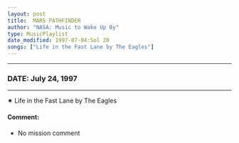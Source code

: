 ```yaml
---
layout: post
title:  MARS PATHFINDER
author: "NASA: Music to Wake Up By"
type: MusicPlaylist
date_modified: 1997-07-04:Sol 20
songs: ["Life in the Fast Lane by The Eagles"]
---
```


----
### DATE: July 24, 1997
----
✷ Life in the Fast Lane by The Eagles

#### Comment:
* No mission comment



<br/>
<center>
	<a target="_blank"
	   href="https://twitter.com/intent/tweet?hashtags=Space,NASA,Playlist,NASAWakeupCalls,SpaceProgram&text={{ page.author}}, '{{ page.songs.first }}' {{ page.title }}, {{ page.date | date: '%B %d, %Y' }}. {{ site.url }}{{ page.url }}&via=nasawakeupcalls"><i class="fab fa-twitter" alt="Tweet this page" style="font-size: 1.3em;"></i></a>
	&nbsp; 	<i class="fas fa-user-astronaut" style="font-size: 1.5em;"></i> &nbsp;
    <a type="amzn" search="'Life in the Fast Lane by The Eagles'" category="popular music">
    <i class="fab fa-amazon" style="font-size: 1.3em;"></i></a>
</center>
